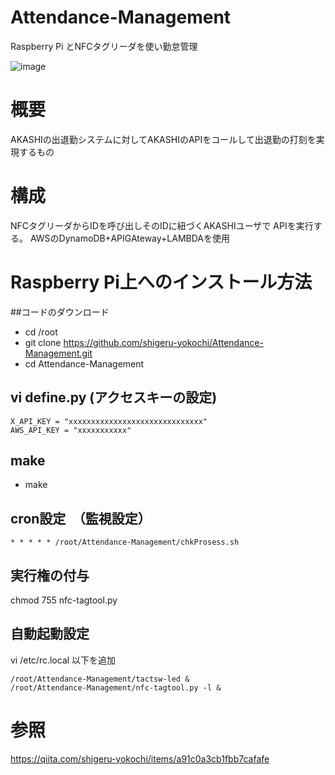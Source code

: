 # Attendance-Management
Raspberry Pi とNFCタグリーダを使い勤怠管理


![image](https://user-images.githubusercontent.com/12773136/43672910-aad60824-97f3-11e8-8200-b27eb52755a3.jpg)

# 概要

AKASHIの出退勤システムに対してAKASHIのAPIをコールして出退勤の打刻を実現するもの

# 構成
NFCタグリーダからIDを呼び出しそのIDに紐づくAKASHIユーザで
APIを実行する。
AWSのDynamoDB+APIGAteway+LAMBDAを使用


# Raspberry Pi上へのインストール方法

##コードのダウンロード

- cd /root
- git clone https://github.com/shigeru-yokochi/Attendance-Management.git
- cd Attendance-Management

## vi define.py  (アクセスキーの設定)

```
X_API_KEY = "xxxxxxxxxxxxxxxxxxxxxxxxxxxxxx"
AWS_API_KEY = "xxxxxxxxxxx"
```
## make

- make

## cron設定　（監視設定）

```
* * * * * /root/Attendance-Management/chkProsess.sh
```

## 実行権の付与
chmod 755 nfc-tagtool.py 


## 自動起動設定

vi /etc/rc.local
以下を追加

```
/root/Attendance-Management/tactsw-led &
/root/Attendance-Management/nfc-tagtool.py -l &
```


# 参照
https://qiita.com/shigeru-yokochi/items/a91c0a3cb1fbb7cafafe


